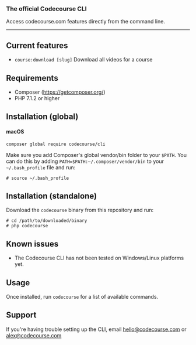 ### The official Codecourse CLI

Access codecourse.com features directly from the command line.

___

## Current features

* `course:download [slug]` Download all videos for a course

## Requirements

* Composer (https://getcomposer.org/)
* PHP 7.1.2 or higher

## Installation (global)

<h4>macOS</h4>

```
composer global require codecourse/cli
```

Make sure you add Composer's global vendor/bin folder to your `$PATH`. You can do this by adding `PATH=$PATH:~/.composer/vendor/bin` to your `~/.bash_profile` file and run:

```
# source ~/.bash_profile
```

## Installation (standalone)

Download the `codecourse` binary from this repository and run:

```
# cd /path/to/downloaded/binary
# php codecourse
```

## Known issues

* The Codecourse CLI has not been tested on Windows/Linux platforms yet.

## Usage

Once installed, run `codecourse` for a list of available commands.

## Support

If you're having trouble setting up the CLI, email hello@codecourse.com or alex@codecourse.com